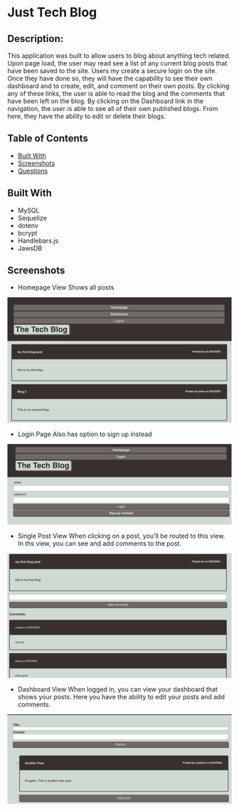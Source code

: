 # Just Tech Blog

## Description: 

This application was built to allow users to blog about anything tech related. Upon page load, the user may read see a list of any current blog posts that have been saved to the site. Users my create a secure login on the site. Once they have done so, they will have the capability to see their own dashboard and to create, edit, and comment on their own posts. By clicking any of these links, the user is able to read the blog and the comments that have been left on the blog. By clicking on the Dashboard link in the navigation, the user is able to see all of their own published blogs. From here, they have the ability to edit or delete their blogs. 

## Table of Contents
* [Built With](#builtwith)
* [Screenshots](#screenshots)
* [Questions](#questions)

## Built With
* MySQL
* Sequelize
* dotenv
* bcrypt
* Handlebars.js
* JawsDB

## Screenshots

* Homepage View
Shows all posts
<img src="./utils/images/homepage.png">

* Login Page 
Also has option to sign up instead
<img src="./utils/images/login.png">

* Single Post View
When clicking on a post, you'll be routed to this view. In ths view, you can see and add comments to the post.
<img src="./utils/images/single-post.png">

* Dashboard View
When logged in, you can view your dashboard that shows your posts. Here you have the ability to edit your posts and add comments.
<img src="./utils/images/dashboard.png">
